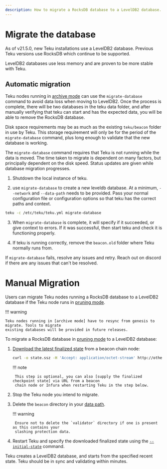 ```yaml
---
description: How to migrate a RocksDB database to a LevelDB2 database.
---
```


# Migrate the database

As of v21.5.0, new Teku installations use a LevelDB2 database. Previous Teku versions use
RocksDB which continue to be supported.

LevelDB2 databases use less memory and are proven to be more stable with Teku. 


## Automatic migration
Teku nodes running in [archive mode] can use the `migrate-database`  command to avoid data loss when moving to LevelDB2. Once the process is complete, there will be two databases in the teku data folder, and after manually verifying that teku can start and has the expected data, you will be able to remove the RocksDB database.

Disk space requirements may be as much as the existing `teku/beacon` folder in use by Teku. This storage requirement will only be for the period of the `migrate-database` command, plus long enough to validate that the new database is working.

The `migrate-database` command requires that Teku is not running while the data is moved. The time taken to migrate is dependent on many factors, but principally dependent on the disk speed.  Status updates are given while database migration progresses.

1. Shutdown the local instance of teku.

2. use `migrate-database` to create a new leveldb database. At a minimum, `--network` and `--data-path` needs to be provided. Pass your normal configuration file or configuration options so that teku has the correct paths and context.
```bash
teku -c /etc/teku/teku.yml migrate-database
```

3. When `migrate-database` is complete, it will specify if it succeeded, or give context to errors.  If it was successful, then start teku and check it is functioning properly.

4. If teku is running correctly, remove the `beacon.old` folder where Teku normally runs from.

If `migrate-database` fails, resolve any issues and retry. Reach out on discord if there are any issues that can't be resolved.

# Manual Migration

Users can migrate Teku nodes running a RocksDB database to a LevelDB2 database if the Teku node runs in [pruning mode].

!!! warning

    Teku nodes running in [archive mode] have to resync from genesis to migrate. Tools to migrate
    existing databases will be provided in future releases.

To migrate a RocksDB database in [pruning mode] to a LevelDB2 database:

1. [Download the latest finalized state] from a beacon chain node:

    ```bash
    curl -o state.ssz -H 'Accept: application/octet-stream' http://other-node:5051/eth/v1/debug/beacon/states/finalized
    ```

    !!! note

        This step is optional, you can also [supply the finalized checkpoint state] via URL from a beacon
        chain node or Infura when restarting Teku in the step below.

1. Stop the Teku node you intend to migrate.

1. Delete the `beacon` directory in your
    [data path](../Reference/CLI/CLI-Syntax.md#data-base-path-data-path).

    !!! warning

        Ensure not to delete the `validator` directory if one is present as this contains your
        slashing protection data.

1. Restart Teku and specify the downloaded finalized state using the
    [`--initial-state`](../Reference/CLI/CLI-Syntax.md#initial-state) command.

Teku creates a LevelDB2 database, and starts from the specified recent state. Teku should be in
sync and validating within minutes.

<!-- links -->
[Download the latest finalized state]: https://consensys.github.io/teku/#operation/getEthV1DebugBeaconStatesWithState_id
[pruning mode]: ../Reference/CLI/CLI-Syntax.md#data-storage-mode
[archive mode]: ../Reference/CLI/CLI-Syntax.md#data-storage-mode
[supply the finalized checkpoint state]: Get-Started/Checkpoint-Start.md
